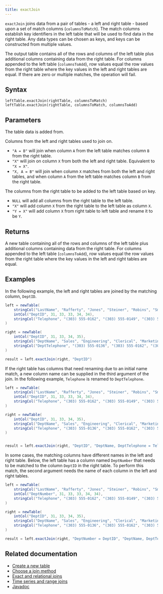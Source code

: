 ```yaml
---
title: exactJoin
---
```


`exactJoin` joins data from a pair of tables - a left and right table - based upon a set of match columns (`columnsToMatch`). The match columns establish key identifiers in the left table that will be used to find data in the right table. Any data types can be chosen as keys, and keys can be constructed from multiple values.

The output table contains all of the rows and columns of the left table plus additional columns containing data from the right table. For columns appended to the left table (`columnsToAdd`), row values equal the row values from the right table where the key values in the left and right tables are equal. If there are zero or multiple matches, the operation will fail.

## Syntax

```
leftTable.exactJoin(rightTable, columnsToMatch)
leftTable.exactJoin(rightTable, columnsToMatch, columnsToAdd)
```

## Parameters

<ParamTable>
<Param name="rightTable" type="Table">

The table data is added from.

</Param>
<Param name="columnsToMatch" type="String">

Columns from the left and right tables used to join on.

- `"A = B"` will join when column `A` from the left table matches column `B` from the right table.
- `"X"` will join on column `X` from both the left and right table. Equivalent to `"X = X"`.
- `"X, A = B"` will join when column `X` matches from both the left and right tables, and when column `A` from the left table matches column `B` from the right table.

</Param>
<Param name="columnsToAdd" type="String">

The columns from the right table to be added to the left table based on key.

- `NULL` will add all columns from the right table to the left table.
- `"X"` will add column `X` from the right table to the left table as column `X`.
- `"Y = X"` will add column `X` from right table to left table and rename it to be `Y`.

</Param>
</ParamTable>

## Returns

A new table containing all of the rows and columns of the left table plus additional columns containing data from the right table. For columns appended to the left table (`columnsToAdd`), row values equal the row values from the right table where the key values in the left and right tables are equal.

## Examples

In the following example, the left and right tables are joined by the matching column, `DeptID`.

```groovy order=left,right,result
left = newTable(
    stringCol("LastName", "Rafferty", "Jones", "Steiner", "Robins", "Smith"),
    intCol("DeptID", 31, 33, 33, 34, 34),
    stringCol("Telephone", "(303) 555-0162", "(303) 555-0149", "(303) 555-0184", "(303) 555-0125", ""),
)

right = newTable(
    intCol("DeptID", 31, 33, 34, 35),
    stringCol("DeptName", "Sales", "Engineering", "Clerical", "Marketing"),
    stringCol("DeptTelephone", "(303) 555-0136", "(303) 555-0162", "(303) 555-0175", "(303) 555-0171")
)

result = left.exactJoin(right, "DeptID")
```

If the right table has columns that need renaming due to an initial name match, a new column name can be supplied in the third argument of the join. In the following example, `Telephone` is renamed to `DeptTelephone`.

```groovy order=left,right,result
left = newTable(
    stringCol("LastName", "Rafferty", "Jones", "Steiner", "Robins", "Smith"),
    intCol("DeptID", 31, 33, 33, 34, 34),
    stringCol("Telephone", "(303) 555-0162", "(303) 555-0149", "(303) 555-0184", "(303) 555-0125", ""),
)

right = newTable(
    intCol("DeptID", 31, 33, 34, 35),
    stringCol("DeptName", "Sales", "Engineering", "Clerical", "Marketing"),
    stringCol("Telephone", "(303) 555-0136", "(303) 555-0162", "(303) 555-0175", "(303) 555-0171")
)


result = left.exactJoin(right, "DeptID", "DeptName, DeptTelephone = Telephone")
```

In some cases, the matching columns have different names in the left and right table. Below, the left table has a column named `DeptNumber` that needs to be matched to the column `DeptID` in the right table. To perform this match, the second argument needs the name of each column in the left and right tables.

```groovy order=left,right,result
left = newTable(
    stringCol("LastName", "Rafferty", "Jones", "Steiner", "Robins", "Smith"),
    intCol("DeptNumber", 31, 33, 33, 34, 34),
    stringCol("Telephone", "(303) 555-0162", "(303) 555-0149", "(303) 555-0184", "(303) 555-0125", ""),
)

right = newTable(
    intCol("DeptID", 31, 33, 34, 35),
    stringCol("DeptName", "Sales", "Engineering", "Clerical", "Marketing"),
    stringCol("Telephone", "(303) 555-0136", "(303) 555-0162", "(303) 555-0175", "(303) 555-0171")
)

result = left.exactJoin(right, "DeptNumber = DeptID", "DeptName, DeptTelephone = Telephone")
```

## Related documentation

- [Create a new table](../../../how-to-guides/new-and-empty-table.md#newtable)
- [Choose a join method](../../../how-to-guides/joins-exact-relational.md#which-method-should-you-use)
- [Exact and relational joins](../../../how-to-guides/joins-exact-relational.md)
- [Time series and range joins](../../../how-to-guides/joins-timeseries-range.md)
- [Javadoc](https://deephaven.io/core/javadoc/io/deephaven/api/TableOperations.html#exactJoin(TABLE,java.lang.String))
